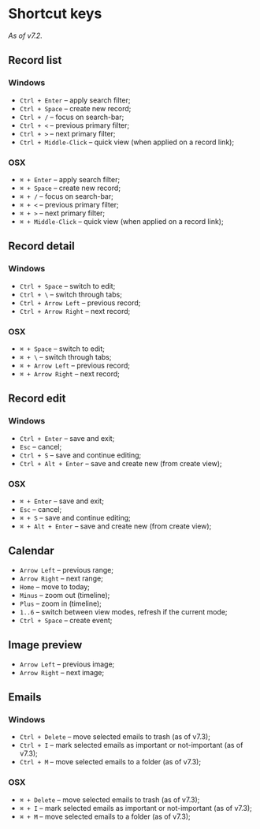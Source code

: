 # Shortcut keys

*As of v7.2.*

## Record list

### Windows
* `Ctrl + Enter` –  apply search filter;
* `Ctrl + Space` – create new record;
* `Ctrl + /` – focus on search-bar;
* `Ctrl + <` – previous primary filter;
* `Ctrl + >` – next primary filter;
* `Ctrl + Middle-Click` – quick view (when applied on a record link);

### OSX
* `⌘ + Enter` –  apply search filter;
* `⌘ + Space` – create new record;
* `⌘ + /` – focus on search-bar;
* `⌘ + <` – previous primary filter;
* `⌘ + >` – next primary filter;
* `⌘ + Middle-Click` – quick view (when applied on a record link);

## Record detail

### Windows
* `Ctrl + Space` – switch to edit;
* `Ctrl + \` – switch through tabs;
* `Ctrl + Arrow Left` – previous record;
* `Ctrl + Arrow Right` – next record;

### OSX
* `⌘ + Space` – switch to edit;
* `⌘ + \` – switch through tabs;
* `⌘ + Arrow Left` – previous record;
* `⌘ + Arrow Right` – next record;

## Record edit

### Windows
* `Ctrl + Enter` –  save and exit;
* `Esc` – cancel;
* `Ctrl + S` – save and continue editing;
* `Ctrl + Alt + Enter` –  save and create new (from create view);

### OSX
* `⌘ + Enter` –  save and exit;
* `Esc` – cancel;
* `⌘ + S` – save and continue editing;
* `⌘ + Alt + Enter` –  save and create new (from create view);

## Calendar

* `Arrow Left` – previous range;
* `Arrow Right` – next range;
* `Home` – move to today;
* `Minus` – zoom out (timeline);
* `Plus` – zoom in  (timeline);
* `1..6` – switch between view modes, refresh if the current mode;
* `Ctrl + Space` – create event;

## Image preview

* `Arrow Left` – previous image;
* `Arrow Right` – next image;

## Emails

### Windows
* `Ctrl + Delete` – move selected emails to trash (as of v7.3);
* `Ctrl + I` – mark selected emails as important or not-important (as of v7.3);
* `Ctrl + M` – move selected emails to a folder (as of v7.3);

### OSX
* `⌘ + Delete` – move selected emails to trash (as of v7.3);
* `⌘ + I` – mark selected emails as important or not-important (as of v7.3);
* `⌘ + M` – move selected emails to a folder (as of v7.3);
